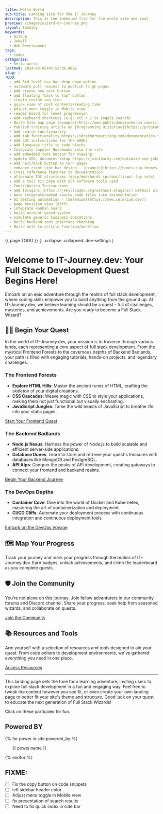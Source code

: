 ```yaml
---
title: Hello World
sub-title: Landing site for the IT Journey
description: This is the index.md file for the whole site and root
preview: /images/wizard-on-journey.png
layout: landing
keywords:
  - Github
  - Jekyll
  - Web Development
tags:
  - index
categories:
  - hello world
lastmod: 2024-05-08T04:53:36.889Z
slug: /
TODO: 
  - add 3rd level nav bar drop down option
  - automate pull request to publish to gh-pages
  - Add create new post button
  - add floating "back to top" button
  - create custom svg icon
  - quick view of post contents/reading time
  - Adjust menu toggle in Mobile view
  - leader board for level progression
  - Add keyboard shortcuts (e.g. ctl + / to toggle search)
  - Build Site map page [example](http://www.publicdomainsherpa.com/site-map.html)
  - Publish training article on [Programming Historian](https://programminghistorian.org/) 
  - Add search functionality
  - Add tab functionality https://idratherbewriting.com/documentation-theme-jekyll/mydoc_navtabs.html
  - Add GUI instructions for the n00bs
  - Add language title to code blocks
  - Integrate Jupyter Notebooks into the site
  - add embedded todo button for viewing
  - update SEO, document setup https://jsinibardy.com/optimize-seo-jekyll
  - add next/back button to turn pages
  - enhance right side bar design - [example](https://bootstrap-themes.github.io/dashboard/docs/#whats-included)
  - Cross reference features to documentation
  - alternate TOC structures (easy/med/hard) (pc/mac/linux) (by role)
  - add a tool kit page with all software tools used
  - Contribution Instructions
  - add [plugins](https://jekyllcodex.org/without-plugins/) without plugins
  - Auto integrate/embed source code files into documentation
  - UI testing automation - [Selenium](https://www.selenium.dev/)
  - page revision view (diff)
  - integrate kanban board
  - build account based system
  - simulate generic business operations
  - build backend todo interface checking
  - Build note to article function/workflow
---
```


{{ page.TODO }}
{: .collapse .collapsed .dev-settings }

# Welcome to IT-Journey.dev: Your Full Stack Development Quest Begins Here!

Embark on an epic adventure through the realms of full stack development, where coding skills empower you to build anything from the ground up. At IT-Journey.dev, we believe learning should be a quest - full of challenges, mysteries, and achievements. Are you ready to become a Full Stack Wizard?

## 🧙‍♂️ Begin Your Quest

In the world of IT-Journey.dev, your mission is to traverse through various lands, each representing a core aspect of full stack development. From the mystical Frontend Forests to the cavernous depths of Backend Badlands, your path is filled with engaging tutorials, hands-on projects, and legendary challenges.

### The Frontend Forests

- **Explore HTML Hills**: Master the ancient runes of HTML, crafting the skeleton of your digital creations.
- **CSS Cascades**: Weave magic with CSS to style your applications, making them not just functional but visually enchanting.
- **JavaScript Jungles**: Tame the wild beasts of JavaScript to breathe life into your static pages.

[Start Your Frontend Quest](/pages/_quests/frontend.md)

### The Backend Badlands

- **Node.js Nexus**: Harness the power of Node.js to build scalable and efficient server-side applications.
- **Database Dunes**: Learn to store and retrieve your quest's treasures with databases like MongoDB and PostgreSQL.
- **API Alps**: Conquer the peaks of API development, creating gateways to connect your frontend and backend realms.

[Begin Your Backend Journey](/backend)

### The DevOps Depths

- **Container Cove**: Dive into the world of Docker and Kubernetes, mastering the art of containerization and deployment.
- **CI/CD Cliffs**: Automate your deployment process with continuous integration and continuous deployment tools.

[Embark on the DevOps Voyage](/devops)

## 🗺️ Map Your Progress

Track your journey and mark your progress through the realms of IT-Journey.dev. Earn badges, unlock achievements, and climb the leaderboard as you complete quests.

## 🛡️ Join the Community

You're not alone on this journey. Join fellow adventurers in our community forums and Discord channel. Share your progress, seek help from seasoned wizards, and collaborate on quests.

[Join the Community](/community)

## 📚 Resources and Tools

Arm yourself with a selection of resources and tools designed to aid your quest. From code editors to development environments, we've gathered everything you need in one place.

[Access Resources](/resources)

---

This landing page sets the tone for a learning adventure, inviting users to explore full stack development in a fun and engaging way. Feel free to tweak the content however you see fit, or even create your own landing page to better fit your site's theme and structure. Good luck on your quest to educate the next generation of Full Stack Wizards!

Click on these particales for fun.

<div id="particles-js" class=""></div>

## Powered BY

{% for power in site.powered_by %}
<ul href="{{ power.url }}" rel="nofollow">{{ power.name }}</ul>
{% endfor %}

## FIXME:
- [ ] Fix the copy button on code snippets
- [ ] left sidebar header color
- [ ] Adjust menu toggle in Mobile view
- [ ] fix presentation of search results
- [ ] Need to fix quick index in side bar
